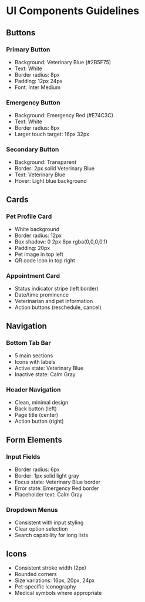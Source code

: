 # UI Components Guidelines

## Buttons

### Primary Button
- Background: Veterinary Blue (#2B5F75)
- Text: White
- Border radius: 8px
- Padding: 12px 24px
- Font: Inter Medium

### Emergency Button
- Background: Emergency Red (#E74C3C)
- Text: White
- Border radius: 8px
- Larger touch target: 16px 32px

### Secondary Button
- Background: Transparent
- Border: 2px solid Veterinary Blue
- Text: Veterinary Blue
- Hover: Light blue background

## Cards

### Pet Profile Card
- White background
- Border radius: 12px
- Box shadow: 0 2px 8px rgba(0,0,0,0.1)
- Padding: 20px
- Pet image in top left
- QR code icon in top right

### Appointment Card
- Status indicator stripe (left border)
- Date/time prominence
- Veterinarian and pet information
- Action buttons (reschedule, cancel)

## Navigation

### Bottom Tab Bar
- 5 main sections
- Icons with labels
- Active state: Veterinary Blue
- Inactive state: Calm Gray

### Header Navigation
- Clean, minimal design
- Back button (left)
- Page title (center)
- Action button (right)

## Form Elements

### Input Fields
- Border radius: 6px
- Border: 1px solid light gray
- Focus state: Veterinary Blue border
- Error state: Emergency Red border
- Placeholder text: Calm Gray

### Dropdown Menus
- Consistent with input styling
- Clear option selection
- Search capability for long lists

## Icons
- Consistent stroke width (2px)
- Rounded corners
- Size variations: 16px, 20px, 24px
- Pet-specific iconography
- Medical symbols where appropriate